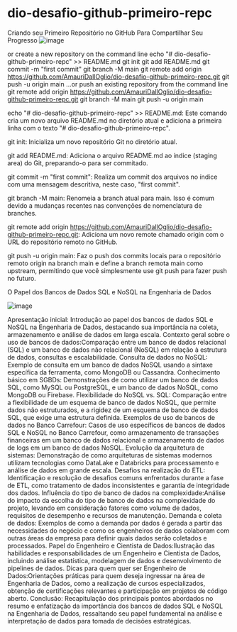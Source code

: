 # dio-desafio-github-primeiro-repc



Criando seu Primeiro Repositório no GitHub Para Compartilhar Seu Progresso
![image](https://github.com/AmauriDallOglio/dio-desafio-github-primeiro-repc/assets/13471113/585c8716-6bb3-4dce-bc44-d52f9517603f)


or create a new repository on the command line
echo "# dio-desafio-github-primeiro-repc" >> README.md
git init
git add README.md
git commit -m "first commit"
git branch -M main
git remote add origin https://github.com/AmauriDallOglio/dio-desafio-github-primeiro-repc.git
git push -u origin main
…or push an existing repository from the command line
git remote add origin https://github.com/AmauriDallOglio/dio-desafio-github-primeiro-repc.git
git branch -M main
git push -u origin main



echo "# dio-desafio-github-primeiro-repc" >> README.md:
Este comando cria um novo arquivo README.md no diretório atual e adiciona a primeira linha com o texto "# dio-desafio-github-primeiro-repc".

git init:
Inicializa um novo repositório Git no diretório atual.

git add README.md:
Adiciona o arquivo README.md ao índice (staging area) do Git, preparando-o para ser commitado.

git commit -m "first commit":
Realiza um commit dos arquivos no índice com uma mensagem descritiva, neste caso, "first commit".

git branch -M main:
Renomeia a branch atual para main. Isso é comum devido a mudanças recentes nas convenções de nomenclatura de branches.

git remote add origin https://github.com/AmauriDallOglio/dio-desafio-github-primeiro-repc.git:
Adiciona um novo remote chamado origin com o URL do repositório remoto no GitHub.

git push -u origin main:
Faz o push dos commits locais para o repositório remoto origin na branch main e define a branch remota main como upstream, permitindo que você simplesmente use git push para fazer push no futuro.



O Papel dos Bancos de Dados SQL e NoSQL na Engenharia de Dados

![image](https://github.com/AmauriDallOglio/dio-desafio-github-primeiro-repc/assets/13471113/813ecd97-a364-47aa-94d7-e54bb6bba244)


Apresentação inicial: Introdução ao papel dos bancos de dados SQL e NoSQL na Engenharia de Dados, destacando sua importância na coleta, armazenamento e análise de dados em larga escala.
Contexto geral sobre o uso de bancos de dados:Comparação entre um banco de dados relacional (SQL) e um banco de dados não relacional (NoSQL) em relação à estrutura de dados, consultas e escalabilidade.
Consulta de dados no NoSQL: Exemplo de consulta em um banco de dados NoSQL usando a sintaxe específica da ferramenta, como MongoDB ou Cassandra.
Conhecimento básico em SGBDs: Demonstrações de como utilizar um banco de dados SQL, como MySQL ou PostgreSQL, e um banco de dados NoSQL, como MongoDB ou Firebase.
Flexibilidade do NoSQL vs. SQL: Comparação entre a flexibilidade de um esquema de banco de dados NoSQL, que permite dados não estruturados, e a rigidez de um esquema de banco de dados SQL, que exige uma estrutura definida.
Exemplos de uso de bancos de dados no Banco Carrefour: Casos de uso específicos de bancos de dados SQL e NoSQL no Banco Carrefour, como armazenamento de transações financeiras em um banco de dados relacional e armazenamento de dados de logs em um banco de dados NoSQL.
Evolução da arquitetura de sistemas: Demonstração de como arquiteturas de sistemas modernos utilizam tecnologias como DataLake e Databricks para processamento e análise de dados em grande escala.
Desafios na realização do ETL: Identificação e resolução de desafios comuns enfrentados durante a fase de ETL, como tratamento de dados inconsistentes e garantia de integridade dos dados.
Influência do tipo de banco de dados na complexidade:Análise do impacto da escolha do tipo de banco de dados na complexidade do projeto, levando em consideração fatores como volume de dados, requisitos de desempenho e recursos de manutenção.
Demanda e coleta de dados: Exemplos de como a demanda por dados é gerada a partir das necessidades do negócio e como os engenheiros de dados colaboram com outras áreas da empresa para definir quais dados serão coletados e processados.
Papel do Engenheiro e Cientista de Dados:Ilustração das habilidades e responsabilidades de um Engenheiro e Cientista de Dados, incluindo análise estatística, modelagem de dados e desenvolvimento de pipelines de dados.
Dicas para quem quer ser Engenheiro de Dados:Orientações práticas para quem deseja ingressar na área de Engenharia de Dados, como a realização de cursos especializados, obtenção de certificações relevantes e participação em projetos de código aberto.
Conclusão: Recapitulação dos principais pontos abordados no resumo e enfatização da importância dos bancos de dados SQL e NoSQL na Engenharia de Dados, ressaltando seu papel fundamental na análise e interpretação de dados para tomada de decisões estratégicas.



